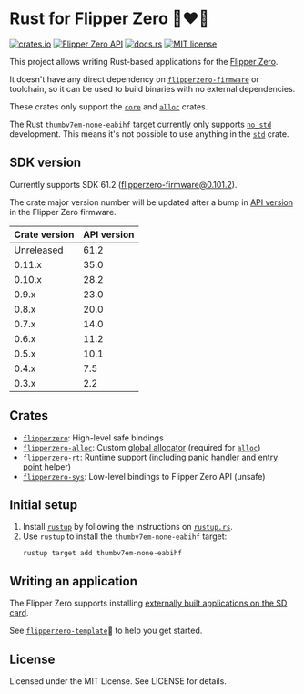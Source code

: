 # Rust for Flipper Zero 🐬❤️🦀

[![crates.io](https://img.shields.io/crates/v/flipperzero)](https://crates.io/crates/flipperzero)
[![Flipper Zero API](https://img.shields.io/badge/Flipper%20Zero%20API-50.0-orange)](https://github.com/flipperdevices/flipperzero-firmware/blob/0.97.1/targets/f7/api_symbols.csv)
[![docs.rs](https://img.shields.io/docsrs/flipperzero)](https://docs.rs/flipperzero)
[![MIT license](https://img.shields.io/crates/l/flipperzero)](LICENSE)

This project allows writing Rust-based applications for the [Flipper Zero](https://flipperzero.one/).

It doesn't have any direct dependency on [`flipperzero-firmware`](https://github.com/flipperdevices/flipperzero-firmware) or toolchain,
so it can be used to build binaries with no external dependencies.

These crates only support the [`core`](https://doc.rust-lang.org/core/) and [`alloc`](https://doc.rust-lang.org/alloc/) crates.

The Rust `thumbv7em-none-eabihf` target currently only supports [`no_std`](https://rust-embedded.github.io/book/intro/no-std.html) development.
This means it's not possible to use anything in the [`std`](https://doc.rust-lang.org/std/) crate.

## SDK version

Currently supports SDK 61.2 ([flipperzero-firmware@0.101.2](https://github.com/flipperdevices/flipperzero-firmware/tree/0.101.2)).

The crate major version number will be updated after a bump in [API version](https://github.com/flipperdevices/flipperzero-firmware/blob/release/targets/f7/api_symbols.csv) in the Flipper Zero firmware.

| Crate version | API version |
| ------------- | ----------- |
| Unreleased    | 61.2        |
| 0.11.x        | 35.0        |
| 0.10.x        | 28.2        |
| 0.9.x         | 23.0        |
| 0.8.x         | 20.0        |
| 0.7.x         | 14.0        |
| 0.6.x         | 11.2        |
| 0.5.x         | 10.1        |
| 0.4.x         | 7.5         |
| 0.3.x         | 2.2         |

## Crates

- [`flipperzero`](https://crates.io/crates/flipperzero): High-level safe bindings
- [`flipperzero-alloc`](https://crates.io/crates/flipperzero-alloc): Custom [global allocator](https://doc.rust-lang.org/std/alloc/trait.GlobalAlloc.html) (required for [`alloc`](https://doc.rust-lang.org/alloc/))
- [`flipperzero-rt`](https://crates.io/crates/flipperzero-rt): Runtime support (including [panic handler](https://docs.rs/flipperzero-rt/latest/flipperzero_rt/panic_handler/) and [entry point](https://docs.rs/flipperzero-rt/latest/flipperzero_rt/macro.entry.html) helper)
- [`flipperzero-sys`](https://crates.io/crates/flipperzero-sys): Low-level bindings to Flipper Zero API (unsafe)

## Initial setup

1. Install [`rustup`](https://rust-lang.github.io/rustup/) by following the instructions on [`rustup.rs`](https://rustup.rs/).
2. Use `rustup` to install the `thumbv7em-none-eabihf` target:
   ```
   rustup target add thumbv7em-none-eabihf
   ```

## Writing an application

The Flipper Zero supports installing [externally built applications on the SD card](https://github.com/flipperdevices/flipperzero-firmware/blob/dev/documentation/AppsOnSDCard.md).

See [`flipperzero-template`](https://github.com/flipperzero-rs/flipperzero-template)🚀 to help you get started.

## License

Licensed under the MIT License. See LICENSE for details.
